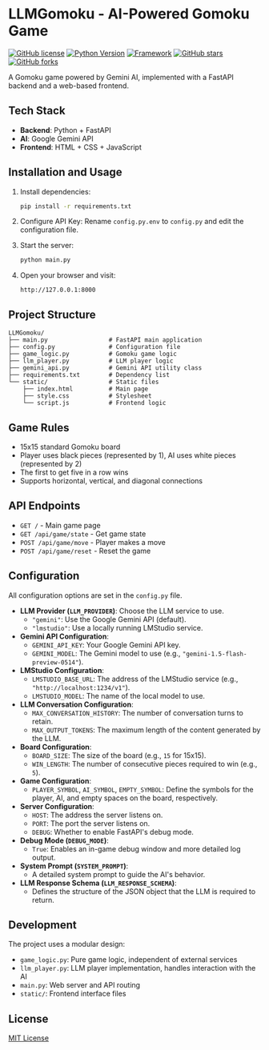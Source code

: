 # LLMGomoku - AI-Powered Gomoku Game

[![GitHub license](https://img.shields.io/github/license/RusianHu/LLMGomoku)](https://github.com/RusianHu/LLMGomoku/blob/main/LICENSE)
[![Python Version](https://img.shields.io/badge/python-3.9%2B-blue.svg)](https://www.python.org/downloads/)
[![Framework](https://img.shields.io/badge/Framework-FastAPI-green.svg)](https://fastapi.tiangolo.com/)
[![GitHub stars](https://img.shields.io/github/stars/RusianHu/LLMGomoku)](https://github.com/RusianHu/LLMGomoku/stargazers)
[![GitHub forks](https://img.shields.io/github/forks/RusianHu/LLMGomoku)](https://github.com/RusianHu/LLMGomoku/network)

A Gomoku game powered by Gemini AI, implemented with a FastAPI backend and a web-based frontend.

## Tech Stack

- **Backend**: Python + FastAPI
- **AI**: Google Gemini API
- **Frontend**: HTML + CSS + JavaScript

## Installation and Usage

1.  Install dependencies:
    ```bash
    pip install -r requirements.txt
    ```

2.  Configure API Key:
    Rename `config.py.env` to `config.py` and edit the configuration file.

3.  Start the server:
    ```bash
    python main.py
    ```

4.  Open your browser and visit:
    ```
    http://127.0.0.1:8000
    ```

## Project Structure

```
LLMGomoku/
├── main.py                 # FastAPI main application
├── config.py               # Configuration file
├── game_logic.py           # Gomoku game logic
├── llm_player.py           # LLM player logic
├── gemini_api.py           # Gemini API utility class
├── requirements.txt        # Dependency list
└── static/                 # Static files
    ├── index.html          # Main page
    ├── style.css           # Stylesheet
    └── script.js           # Frontend logic
```

## Game Rules

-   15x15 standard Gomoku board
-   Player uses black pieces (represented by 1), AI uses white pieces (represented by 2)
-   The first to get five in a row wins
-   Supports horizontal, vertical, and diagonal connections

## API Endpoints

-   `GET /` - Main game page
-   `GET /api/game/state` - Get game state
-   `POST /api/game/move` - Player makes a move
-   `POST /api/game/reset` - Reset the game

## Configuration

All configuration options are set in the `config.py` file.

-   **LLM Provider (`LLM_PROVIDER`)**: Choose the LLM service to use.
    -   `"gemini"`: Use the Google Gemini API (default).
    -   `"lmstudio"`: Use a locally running LMStudio service.
-   **Gemini API Configuration**:
    -   `GEMINI_API_KEY`: Your Google Gemini API key.
    -   `GEMINI_MODEL`: The Gemini model to use (e.g., `"gemini-1.5-flash-preview-0514"`).
-   **LMStudio Configuration**:
    -   `LMSTUDIO_BASE_URL`: The address of the LMStudio service (e.g., `"http://localhost:1234/v1"`).
    -   `LMSTUDIO_MODEL`: The name of the local model to use.
-   **LLM Conversation Configuration**:
    -   `MAX_CONVERSATION_HISTORY`: The number of conversation turns to retain.
    -   `MAX_OUTPUT_TOKENS`: The maximum length of the content generated by the LLM.
-   **Board Configuration**:
    -   `BOARD_SIZE`: The size of the board (e.g., `15` for 15x15).
    -   `WIN_LENGTH`: The number of consecutive pieces required to win (e.g., `5`).
-   **Game Configuration**:
    -   `PLAYER_SYMBOL`, `AI_SYMBOL`, `EMPTY_SYMBOL`: Define the symbols for the player, AI, and empty spaces on the board, respectively.
-   **Server Configuration**:
    -   `HOST`: The address the server listens on.
    -   `PORT`: The port the server listens on.
    -   `DEBUG`: Whether to enable FastAPI's debug mode.
-   **Debug Mode (`DEBUG_MODE`)**:
    -   `True`: Enables an in-game debug window and more detailed log output.
-   **System Prompt (`SYSTEM_PROMPT`)**:
    -   A detailed system prompt to guide the AI's behavior.
-   **LLM Response Schema (`LLM_RESPONSE_SCHEMA`)**:
    -   Defines the structure of the JSON object that the LLM is required to return.

## Development

The project uses a modular design:
-   `game_logic.py`: Pure game logic, independent of external services
-   `llm_player.py`: LLM player implementation, handles interaction with the AI
-   `main.py`: Web server and API routing
-   `static/`: Frontend interface files

## License

[MIT License](LICENSE)